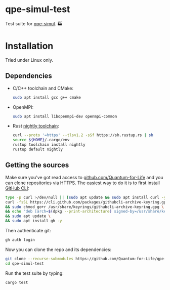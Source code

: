 # qpe-simul-test

Test suite for [qpe-simul](https://github.com/Quantum-for-Life/qpe-simul). 🏭

# Installation

Tried under Linux only.

## Dependencies

- C/C++ toolchain and CMake:

  ```bash
  sudo apt install gcc g++ cmake
  ```

- OpenMPI:

  ```bash
  sudo apt install libopenmpi-dev openmpi-common
  ```

- Rust [nightly toolchain][rust-nightly]:

  ```bash
  curl --proto '=https' --tlsv1.2 -sSf https://sh.rustup.rs | sh
  source ${HOME}/.cargo/env
  rustup toolchain install nightly
  rustup default nightly
  ```

[rust-nightly]: (https://rust-lang.github.io/rustup/concepts/channels.html)

## Getting the sources

Make sure you've got read access
to [github.com/Quantum-for-Life](https://github.com/Quantum-for-Life)
and you can clone repositories via HTTPS. The easiest way to do it is to
first install [GitHub CLI](https://cli.github.com/):

```bash
type -p curl >/dev/null || (sudo apt update && sudo apt install curl -y)
curl -fsSL https://cli.github.com/packages/githubcli-archive-keyring.gpg | sudo dd of=/usr/share/keyrings/githubcli-archive-keyring.gpg \
&& sudo chmod go+r /usr/share/keyrings/githubcli-archive-keyring.gpg \
&& echo "deb [arch=$(dpkg --print-architecture) signed-by=/usr/share/keyrings/githubcli-archive-keyring.gpg] https://cli.github.com/packages stable main" | sudo tee /etc/apt/sources.list.d/github-cli.list > /dev/null \
&& sudo apt update \
&& sudo apt install gh -y
```

Then authenticate git:

```bash
gh auth login
```

Now you can clone the repo and its dependencies:

```bash
git clone --recurse-submodules https://github.com/Quantum-for-Life/qpe-simul-test.git
cd qpe-simul-test
```

Run the test suite by typing:

```bash
cargo test
```
